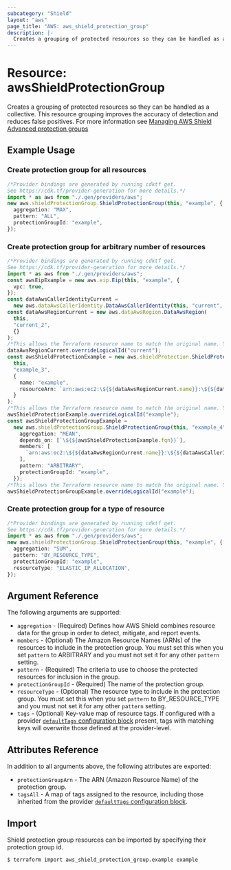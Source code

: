 ```yaml
---
subcategory: "Shield"
layout: "aws"
page_title: "AWS: aws_shield_protection_group"
description: |-
  Creates a grouping of protected resources so they can be handled as a collective.
---
```


# Resource: awsShieldProtectionGroup

Creates a grouping of protected resources so they can be handled as a collective.
This resource grouping improves the accuracy of detection and reduces false positives. For more information see
[Managing AWS Shield Advanced protection groups](https://docs.aws.amazon.com/waf/latest/developerguide/manage-protection-group.html)

## Example Usage

### Create protection group for all resources

```typescript
/*Provider bindings are generated by running cdktf get.
See https://cdk.tf/provider-generation for more details.*/
import * as aws from "./.gen/providers/aws";
new aws.shieldProtectionGroup.ShieldProtectionGroup(this, "example", {
  aggregation: "MAX",
  pattern: "ALL",
  protectionGroupId: "example",
});

```

### Create protection group for arbitrary number of resources

```typescript
/*Provider bindings are generated by running cdktf get.
See https://cdk.tf/provider-generation for more details.*/
import * as aws from "./.gen/providers/aws";
const awsEipExample = new aws.eip.Eip(this, "example", {
  vpc: true,
});
const dataAwsCallerIdentityCurrent =
  new aws.dataAwsCallerIdentity.DataAwsCallerIdentity(this, "current", {});
const dataAwsRegionCurrent = new aws.dataAwsRegion.DataAwsRegion(
  this,
  "current_2",
  {}
);
/*This allows the Terraform resource name to match the original name. You can remove the call if you don't need them to match.*/
dataAwsRegionCurrent.overrideLogicalId("current");
const awsShieldProtectionExample = new aws.shieldProtection.ShieldProtection(
  this,
  "example_3",
  {
    name: "example",
    resourceArn: `arn:aws:ec2:\${${dataAwsRegionCurrent.name}}:\${${dataAwsCallerIdentityCurrent.accountId}}:eip-allocation/\${${awsEipExample.id}}`,
  }
);
/*This allows the Terraform resource name to match the original name. You can remove the call if you don't need them to match.*/
awsShieldProtectionExample.overrideLogicalId("example");
const awsShieldProtectionGroupExample =
  new aws.shieldProtectionGroup.ShieldProtectionGroup(this, "example_4", {
    aggregation: "MEAN",
    depends_on: [`\${${awsShieldProtectionExample.fqn}}`],
    members: [
      `arn:aws:ec2:\${${dataAwsRegionCurrent.name}}:\${${dataAwsCallerIdentityCurrent.accountId}}:eip-allocation/\${${awsEipExample.id}}`,
    ],
    pattern: "ARBITRARY",
    protectionGroupId: "example",
  });
/*This allows the Terraform resource name to match the original name. You can remove the call if you don't need them to match.*/
awsShieldProtectionGroupExample.overrideLogicalId("example");

```

### Create protection group for a type of resource

```typescript
/*Provider bindings are generated by running cdktf get.
See https://cdk.tf/provider-generation for more details.*/
import * as aws from "./.gen/providers/aws";
new aws.shieldProtectionGroup.ShieldProtectionGroup(this, "example", {
  aggregation: "SUM",
  pattern: "BY_RESOURCE_TYPE",
  protectionGroupId: "example",
  resourceType: "ELASTIC_IP_ALLOCATION",
});

```

## Argument Reference

The following arguments are supported:

* `aggregation` - (Required) Defines how AWS Shield combines resource data for the group in order to detect, mitigate, and report events.
* `members` - (Optional) The Amazon Resource Names (ARNs) of the resources to include in the protection group. You must set this when you set `pattern` to ARBITRARY and you must not set it for any other `pattern` setting.
* `pattern` - (Required) The criteria to use to choose the protected resources for inclusion in the group.
* `protectionGroupId` - (Required) The name of the protection group.
* `resourceType` - (Optional) The resource type to include in the protection group. You must set this when you set `pattern` to BY\_RESOURCE\_TYPE and you must not set it for any other `pattern` setting.
* `tags` - (Optional) Key-value map of resource tags. If configured with a provider [`defaultTags` configuration block](https://registry.terraform.io/providers/hashicorp/aws/latest/docs#default_tags-configuration-block) present, tags with matching keys will overwrite those defined at the provider-level.

## Attributes Reference

In addition to all arguments above, the following attributes are exported:

* `protectionGroupArn` - The ARN (Amazon Resource Name) of the protection group.
* `tagsAll` - A map of tags assigned to the resource, including those inherited from the provider [`defaultTags` configuration block](https://registry.terraform.io/providers/hashicorp/aws/latest/docs#default_tags-configuration-block).

## Import

Shield protection group resources can be imported by specifying their protection group id.

```console
$ terraform import aws_shield_protection_group.example example
```
